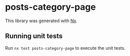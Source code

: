 # posts-category-page

This library was generated with [Nx](https://nx.dev).

## Running unit tests

Run `nx test posts-category-page` to execute the unit tests.
